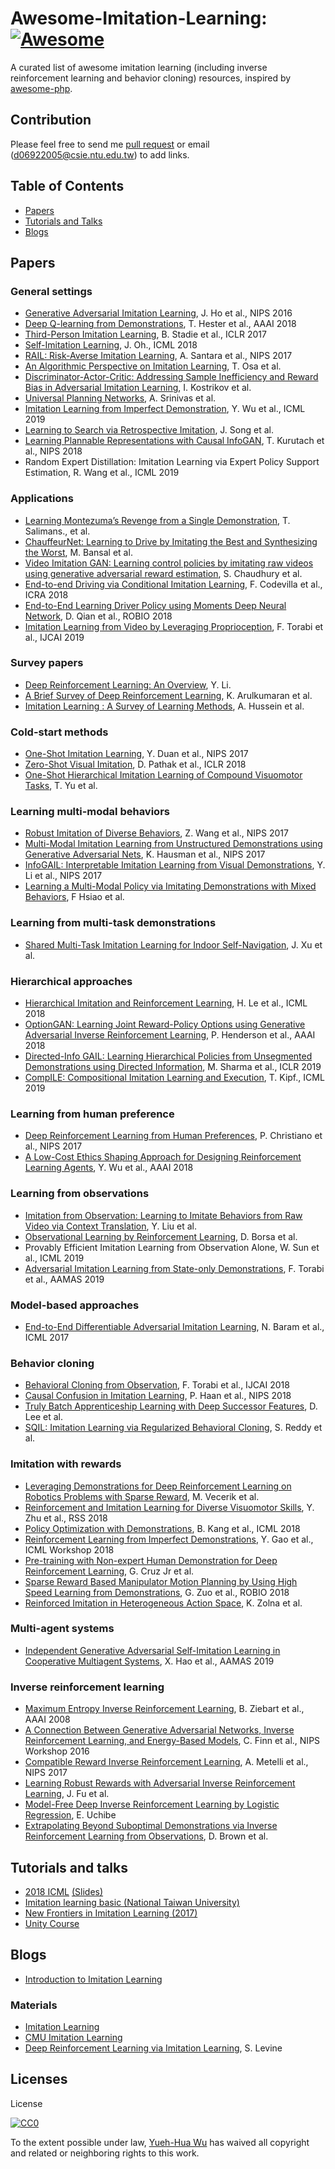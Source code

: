 # Awesome-Imitation-Learning: [![Awesome](https://cdn.rawgit.com/sindresorhus/awesome/d7305f38d29fed78fa85652e3a63e154dd8e8829/media/badge.svg)](https://github.com/sindresorhus/awesome)
A curated list of awesome imitation learning (including inverse reinforcement learning and behavior cloning) resources, inspired by [awesome-php](https://github.com/ziadoz/awesome-php).

## Contribution 
Please feel free to send me [pull request](https://github.com/kristery/Awesome-Imitation-Learning/pulls) or email (d06922005@csie.ntu.edu.tw) to add links.

## Table of Contents

  - [Papers](#papers)
  - [Tutorials and Talks](#tutorials-and-talks)
  - [Blogs](#blogs)

## Papers

### General settings
  * [Generative Adversarial Imitation Learning](https://arxiv.org/abs/1606.03476), J. Ho et al., NIPS 2016
  * [Deep Q-learning from Demonstrations](https://arxiv.org/abs/1704.03732), T. Hester et al., AAAI 2018
  * [Third-Person Imitation Learning](https://arxiv.org/abs/1703.01703), B. Stadie et al., ICLR 2017
  * [Self-Imitation Learning](https://arxiv.org/abs/1806.05635), J. Oh., ICML 2018
  * [RAIL: Risk-Averse Imitation Learning](https://arxiv.org/abs/1707.06658), A. Santara et al., NIPS 2017
  * [An Algorithmic Perspective on Imitation Learning](https://www.nowpublishers.com/article/Details/ROB-053), T. Osa et al.
  * [Discriminator-Actor-Critic: Addressing Sample Inefficiency and Reward Bias in Adversarial Imitation Learning](https://arxiv.org/pdf/1809.02925.pdf), I. Kostrikov et al.
  * [Universal Planning Networks](https://arxiv.org/pdf/1804.00645.pdf), A. Srinivas et al.
  * [Imitation Learning from Imperfect Demonstration](https://arxiv.org/abs/1901.09387), Y. Wu et al., ICML 2019
  * [Learning to Search via Retrospective Imitation](https://authors.library.caltech.edu/92668/1/1804.00846.pdf), J. Song et al.
  * [Learning Plannable Representations with Causal InfoGAN](http://papers.nips.cc/paper/8090-learning-plannable-representations-with-causal-infogan.pdf), T. Kurutach et al., NIPS 2018
  * Random Expert Distillation: Imitation Learning via Expert Policy Support Estimation, R. Wang et al., ICML 2019

### Applications
  * [Learning Montezuma’s Revenge from a Single Demonstration](https://arxiv.org/pdf/1812.03381.pdf), T. Salimans., et al.
  * [ChauffeurNet: Learning to Drive by Imitating the Best and Synthesizing the Worst](https://arxiv.org/pdf/1812.03079.pdf), M. Bansal et al.
  * [Video Imitation GAN: Learning control policies by imitating raw videos using generative adversarial reward estimation](https://arxiv.org/pdf/1810.01108.pdf), S. Chaudhury et al.
  * [End-to-end Driving via Conditional Imitation Learning](https://arxiv.org/abs/1710.02410), F. Codevilla et al., ICRA 2018
  * [End-to-End Learning Driver Policy using Moments Deep Neural Network](https://ieeexplore.ieee.org/abstract/document/8664869), D. Qian et al., ROBIO 2018
  * [Imitation Learning from Video by Leveraging Proprioception](https://arxiv.org/pdf/1905.09335.pdf), F. Torabi et al., IJCAI 2019

### Survey papers
  * [Deep Reinforcement Learning: An Overview](https://arxiv.org/abs/1701.07274), Y. Li. 
  * [A Brief Survey of Deep Reinforcement Learning](https://arxiv.org/abs/1708.05866), K. Arulkumaran et al.
  * [Imitation Learning : A Survey of Learning Methods](http://www.open-access.bcu.ac.uk/5045/1/Imitation%20Learning%20A%20Survey%20of%20Learning%20Methods.pdf), A. Hussein et al.

### Cold-start methods
  * [One-Shot Imitation Learning](http://papers.nips.cc/paper/6709-one-shot-imitation-learning), Y. Duan et al., NIPS 2017
  * [Zero-Shot Visual Imitation](http://openaccess.thecvf.com/content_cvpr_2018_workshops/papers/w40/Pathak_Zero-Shot_Visual_Imitation_CVPR_2018_paper.pdf), D. Pathak et al., ICLR 2018
  * [One-Shot Hierarchical Imitation Learning of Compound Visuomotor Tasks](https://arxiv.org/pdf/1810.11043.pdf), T. Yu et al.

### Learning multi-modal behaviors
  * [Robust Imitation of Diverse Behaviors](http://papers.nips.cc/paper/7116-robust-imitation-of-diverse-behaviors), Z. Wang et al., NIPS 2017
  * [Multi-Modal Imitation Learning from Unstructured Demonstrations using Generative Adversarial Nets](http://papers.nips.cc/paper/6723-multi-modal-imitation-learning-from-unstructured-demonstrations-using-generative-adversarial-nets), K. Hausman et al., NIPS 2017
  * [InfoGAIL: Interpretable Imitation Learning from Visual Demonstrations](http://papers.nips.cc/paper/6971-infogail-interpretable-imitation-learning-from-visual-demonstrations), Y. Li et al., NIPS 2017
  * [Learning a Multi-Modal Policy via Imitating Demonstrations with Mixed Behaviors](https://arxiv.org/pdf/1903.10304), F Hsiao et al.

### Learning from multi-task demonstrations
  * [Shared Multi-Task Imitation Learning for Indoor Self-Navigation](https://arxiv.org/pdf/1808.04503.pdf), J. Xu et al.

### Hierarchical approaches
  * [Hierarchical Imitation and Reinforcement Learning](https://arxiv.org/abs/1803.00590), H. Le et al., ICML 2018
  * [OptionGAN: Learning Joint Reward-Policy Options using Generative Adversarial Inverse Reinforcement Learning](https://arxiv.org/pdf/1709.06683.pdf), P. Henderson et al., AAAI 2018
  * [Directed-Info GAIL: Learning Hierarchical Policies from Unsegmented Demonstrations using Directed Information](https://openreview.net/pdf?id=BJeWUs05KQ), M. Sharma et al., ICLR 2019
  * [CompILE: Compositional Imitation Learning and Execution](https://arxiv.org/pdf/1812.01483.pdf), T. Kipf., ICML 2019

### Learning from human preference
  * [Deep Reinforcement Learning from Human Preferences](http://papers.nips.cc/paper/7017-deep-reinforcement-learning-from-human-preferences), P. Christiano et al., NIPS 2017
  * [A Low-Cost Ethics Shaping Approach for Designing Reinforcement Learning Agents](https://www.aaai.org/ocs/index.php/AAAI/AAAI18/paper/viewFile/16195/15869), Y. Wu et al., AAAI 2018

### Learning from observations
  * [Imitation from Observation: Learning to Imitate Behaviors from Raw Video via Context Translation](https://arxiv.org/abs/1707.03374), Y. Liu et al.
  * [Observational Learning by Reinforcement Learning](https://arxiv.org/abs/1706.06617), D. Borsa et al.
  * Provably Efficient Imitation Learning from Observation Alone, W. Sun et al., ICML 2019
  * [Adversarial Imitation Learning from State-only Demonstrations](https://dl.acm.org/citation.cfm?id=3332067), F. Torabi et al., AAMAS 2019

### Model-based approaches
  * [End-to-End Differentiable Adversarial Imitation Learning](http://proceedings.mlr.press/v70/baram17a/baram17a.pdf), N. Baram et al., ICML 2017

### Behavior cloning
  * [Behavioral Cloning from Observation](https://arxiv.org/abs/1805.01954), F. Torabi et al., IJCAI 2018
  * [Causal Confusion in Imitation Learning](https://people.eecs.berkeley.edu/~dineshjayaraman/projects/causal_confusion_nips18.pdf), P. Haan et al., NIPS 2018
  * [Truly Batch Apprenticeship Learning with Deep Successor Features](https://arxiv.org/pdf/1903.10077), D. Lee et al.
  * [SQIL: Imitation Learning via Regularized Behavioral Cloning](https://arxiv.org/pdf/1905.11108.pdf), S. Reddy et al.


### Imitation with rewards
  * [Leveraging Demonstrations for Deep Reinforcement Learning on Robotics Problems with Sparse Reward](https://pdfs.semanticscholar.org/8186/04245973bb30ad021728149a89157b3b2780.pdf), M. Vecerik et al.
  * [Reinforcement and Imitation Learning for Diverse Visuomotor Skills](https://arxiv.org/abs/1802.09564), Y. Zhu et al., RSS 2018
  * [Policy Optimization with Demonstrations](http://proceedings.mlr.press/v80/kang18a.html), B. Kang et al., ICML 2018
  * [Reinforcement Learning from Imperfect Demonstrations](https://arxiv.org/pdf/1802.05313.pdf), Y. Gao et al., ICML Workshop 2018
  * [Pre-training with Non-expert Human Demonstration for Deep Reinforcement Learning](https://arxiv.org/pdf/1812.08904.pdf), G. Cruz Jr et al.
  * [Sparse Reward Based Manipulator Motion Planning by Using High Speed Learning from Demonstrations](https://ieeexplore.ieee.org/abstract/document/8665328), G. Zuo et al., ROBIO 2018
  * [Reinforced Imitation in Heterogeneous Action Space](https://arxiv.org/pdf/1904.03438.pdf), K. Zolna et al.

### Multi-agent systems
  * [Independent Generative Adversarial Self-Imitation Learning in Cooperative Multiagent Systems](https://dl.acm.org/citation.cfm?id=3331837), X. Hao et al., AAMAS 2019

### Inverse reinforcement learning
  * [Maximum Entropy Inverse Reinforcement Learning](https://www.aaai.org/Papers/AAAI/2008/AAAI08-227.pdf), B. Ziebart et al., AAAI 2008
  * [A Connection Between Generative Adversarial Networks, Inverse Reinforcement Learning, and Energy-Based Models](https://arxiv.org/pdf/1611.03852.pdf), C. Finn et al., NIPS Workshop 2016
  * [Compatible Reward Inverse Reinforcement Learning](https://papers.nips.cc/paper/6800-compatible-reward-inverse-reinforcement-learning), A. Metelli et al., NIPS 2017
  * [Learning Robust Rewards with Adversarial Inverse Reinforcement Learning](https://arxiv.org/abs/1710.11248), J. Fu et al.
  * [Model-Free Deep Inverse Reinforcement Learning by Logistic Regression](https://link.springer.com/article/10.1007/s11063-017-9702-7), E. Uchibe
  * [Extrapolating Beyond Suboptimal Demonstrations via Inverse Reinforcement Learning from Observations](https://arxiv.org/abs/1904.06387), D. Brown et al. 

## Tutorials and talks
  * [2018 ICML](https://www.youtube.com/watch?v=6rZTaboSY4k) [(Slides)](https://sites.google.com/view/icml2018-imitation-learning/)
  * [Imitation learning basic (National Taiwan University)](https://www.youtube.com/watch?v=rOho-2oJFeA)
  * [New Frontiers in Imitation Learning (2017)](https://www.youtube.com/watch?v=4PnNlvPGbUQi)
  * [Unity Course](https://www.youtube.com/watch?v=uiutRBXfEbg)

## Blogs
  * [Introduction to Imitation Learning](https://blog.statsbot.co/introduction-to-imitation-learning-32334c3b1e7a)

### Materials
  * [Imitation Learning](http://ciml.info/dl/v0_99/ciml-v0_99-ch18.pdf)
  * [CMU Imitation Learning](https://katefvision.github.io/katefSlides/immitation_learning_I_katef.pdf)
  * [Deep Reinforcement Learning via Imitation Learning](https://www.google.com/url?sa=t&rct=j&q=&esrc=s&source=web&cd=10&cad=rja&uact=8&ved=2ahUKEwi7tJ_gvI_eAhXGE7wKHV7WDoUQFjAJegQICRAC&url=https%3A%2F%2Fbcourses.berkeley.edu%2Fcourses%2F1453965%2Ffiles%2F69855652%2Fdownload%3Fverifier%3D5DYZT6niDXA1pc4fTuIndZ1tpIsJeCmcicRgcpY2%26wrap%3D1&usg=AOvVaw2HHdnf9uYaJalo6t9kv46s), S. Levine

## Licenses
License

[![CC0](http://i.creativecommons.org/p/zero/1.0/88x31.png)](http://creativecommons.org/publicdomain/zero/1.0/)

To the extent possible under law, [Yueh-Hua Wu](https://kristery.github.io/) has waived all copyright and related or neighboring rights to this work.
